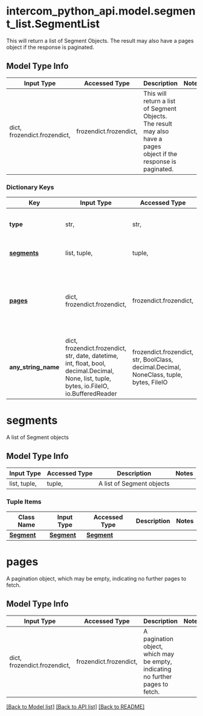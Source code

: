 # intercom_python_api.model.segment_list.SegmentList

This will return a list of Segment Objects. The result may also have a pages object if the response is paginated.

## Model Type Info
Input Type | Accessed Type | Description | Notes
------------ | ------------- | ------------- | -------------
dict, frozendict.frozendict,  | frozendict.frozendict,  | This will return a list of Segment Objects. The result may also have a pages object if the response is paginated. | 

### Dictionary Keys
Key | Input Type | Accessed Type | Description | Notes
------------ | ------------- | ------------- | ------------- | -------------
**type** | str,  | str,  | The type of the object | [optional] must be one of ["segment.list", ] 
**[segments](#segments)** | list, tuple,  | tuple,  | A list of Segment objects | [optional] 
**[pages](#pages)** | dict, frozendict.frozendict,  | frozendict.frozendict,  | A pagination object, which may be empty, indicating no further pages to fetch. | [optional] 
**any_string_name** | dict, frozendict.frozendict, str, date, datetime, int, float, bool, decimal.Decimal, None, list, tuple, bytes, io.FileIO, io.BufferedReader | frozendict.frozendict, str, BoolClass, decimal.Decimal, NoneClass, tuple, bytes, FileIO | any string name can be used but the value must be the correct type | [optional]

# segments

A list of Segment objects

## Model Type Info
Input Type | Accessed Type | Description | Notes
------------ | ------------- | ------------- | -------------
list, tuple,  | tuple,  | A list of Segment objects | 

### Tuple Items
Class Name | Input Type | Accessed Type | Description | Notes
------------- | ------------- | ------------- | ------------- | -------------
[**Segment**](Segment.md) | [**Segment**](Segment.md) | [**Segment**](Segment.md) |  | 

# pages

A pagination object, which may be empty, indicating no further pages to fetch.

## Model Type Info
Input Type | Accessed Type | Description | Notes
------------ | ------------- | ------------- | -------------
dict, frozendict.frozendict,  | frozendict.frozendict,  | A pagination object, which may be empty, indicating no further pages to fetch. | 

[[Back to Model list]](../../README.md#documentation-for-models) [[Back to API list]](../../README.md#documentation-for-api-endpoints) [[Back to README]](../../README.md)

